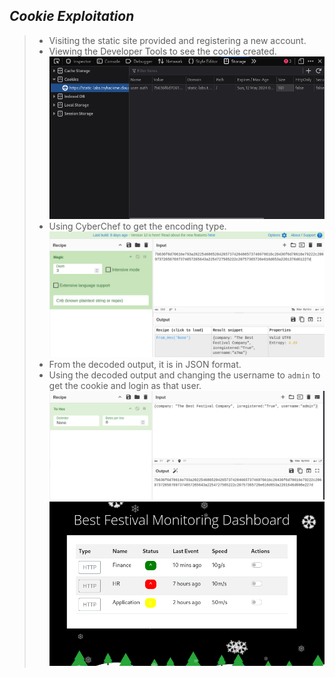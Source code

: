 ## *Cookie Exploitation*
>	- Visiting the static site provided and registering a new account.
>	- Viewing the Developer Tools to see the cookie created.![](user-cookie.png)
>	- Using CyberChef to get the encoding type.![](encoding-type.png)
>	- From the decoded output, it is in JSON format.
>	- Using the decoded output and changing the username to `admin` to get the cookie and login as that user.![](cookie-bypass.png)![](admin-acc.png)